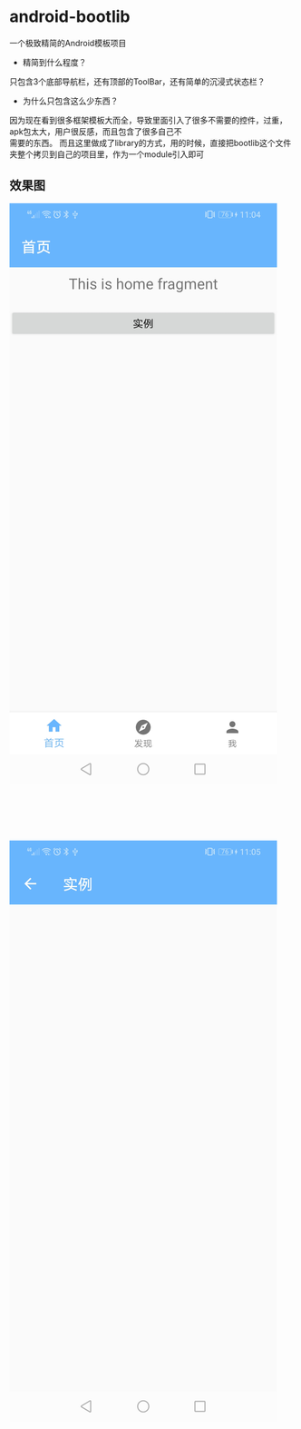 # android-bootlib

一个极致精简的Android模板项目

- 精简到什么程度？ 

只包含3个底部导航栏，还有顶部的ToolBar，还有简单的沉浸式状态栏？

- 为什么只包含这么少东西？

因为现在看到很多框架模板大而全，导致里面引入了很多不需要的控件，过重，apk包太大，用户很反感，而且包含了很多自己不
<br/>
需要的东西。 而且这里做成了library的方式，用的时候，直接把bootlib这个文件夹整个拷贝到自己的项目里，作为一个module引入即可


## 效果图

![](/doc/img/demo-1.jpg)

<br/><br/><br/><br/>

![](/doc/img/demo-2.jpg)

